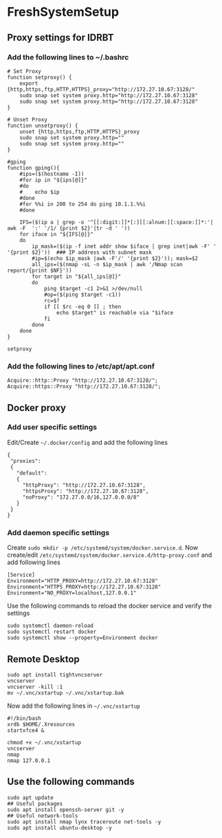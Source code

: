 # FreshSystemSetup
## Proxy settings for IDRBT
### Add the following lines to ~/.bashrc
```
# Set Proxy
function setproxy() {
    export {http,https,ftp,HTTP,HTTPS}_proxy="http://172.27.10.67:3128/"
    sudo snap set system proxy.http="http://172.27.10.67:3128"
    sudo snap set system proxy.http="http://172.27.10.67:3128"
}

# Unset Proxy
function unsetproxy() {
    unset {http,https,ftp,HTTP,HTTPS}_proxy
    sudo snap set system proxy.http=""
    sudo snap set system proxy.http=""
}

#gping
function gping(){
    #ips=($(hostname -I))
    #for ip in "${ips[@]}"
    #do
    #    echo $ip
    #done
    #for %%i in 200 to 254 do ping 10.1.1.%%i
    #done

    IFS=($(ip a | grep -o '^[[:digit:]]*[:][[:alnum:][:space:]]*:'| awk -F  ':' '/1/ {print $2}'|tr -d ' '))
    for iface in "${IFS[@]}"
    do
        ip_mask=($(ip -f inet addr show $iface | grep inet|awk -F' ' '{print $2}'))  ### IP address with subnet mask
        #ip=$(echo $ip_mask |awk -F'/' '{print $2}')); mask=$2
        all_ips=($(nmap -sL -n $ip_mask | awk '/Nmap scan report/{print $NF}'))
        for target in "${all_ips[@]}"
        do
            ping $target -c1 2>&1 >/dev/null
            #op=($(ping $target -c1))
            rc=$?
            if [[ $rc -eq 0 ]] ; then
                echo $target" is reachable via "$iface
            fi
        done
    done
}

setproxy
```
### Add the following lines to /etc/apt/apt.conf
```
Acquire::http::Proxy "http://172.27.10.67:3128/";
Acquire::https::Proxy "http://172.27.10.67:3128/";
```
## Docker proxy
### Add user specific settings
Edit/Create `~/.docker/config` and add the following lines
```
{
 "proxies":
 {
   "default":
   {
     "httpProxy": "http://172.27.10.67:3128",
     "httpsProxy": "http://172.27.10.67:3128",
     "noProxy": "172.27.0.0/16,127.0.0.0/8"
   }
 }
}
```
### Add daemon specific settings
Create `sudo mkdir -p /etc/systemd/system/docker.service.d`. Now create/edit `/etc/systemd/system/docker.service.d/http-proxy.conf` and add following lines
```
[Service]
Environment="HTTP_PROXY=http://172.27.10.67:3128"
Environment="HTTPS_PROXY=http://172.27.10.67:3128"
Environment="NO_PROXY=localhost,127.0.0.1"
```
Use the following commands to reload the docker service and verify the settings
```
sudo systemctl daemon-reload
sudo systemctl restart docker
sudo systemctl show --property=Environment docker
```

## Remote Desktop
```
sudo apt install tightvncserver
vncserver 
vncserver -kill :1
mv ~/.vnc/xstartup ~/.vnc/xstartup.bak
```
Now add the following lines in `~/.vnc/xstartup`
```
#!/bin/bash
xrdb $HOME/.Xresources
startxfce4 &
```

```
chmod +x ~/.vnc/xstartup
vncserver 
nmap
nmap 127.0.0.1
```


## Use the following commands
```
sudo apt update
## Useful packages
sudo apt install openssh-server git -y
## Useful network-tools
sudo apt install nmap lynx traceroute net-tools -y
sudo apt install ubuntu-desktop -y
```
